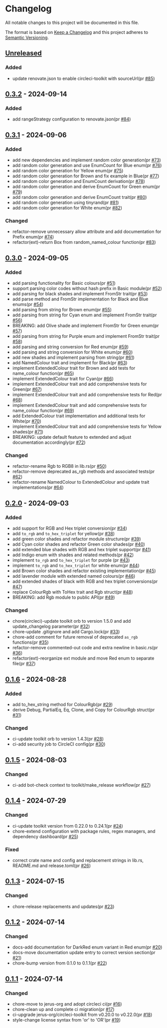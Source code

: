 # Changelog

All notable changes to this project will be documented in this file.

The format is based on [Keep a Changelog](https://keepachangelog.com/en/1.0.0/)
and this project adheres to [Semantic Versioning](https://semver.org/spec/v2.0.0.html).

## [Unreleased]

### Added

- update renovate.json to enable circleci-toolkit with sourceUrl(pr [#85])

## [0.3.2] - 2024-09-14

### Added

- add rangeStrategy configuration to renovate.json(pr [#84])

## [0.3.1] - 2024-09-06

### Added

- add new dependencies and implement random color generation(pr [#73])
- add random color generation and use EnumCount for Blue enum(pr [#76])
- add random color generation for Yellow enum(pr [#75])
- add random color generation for Brown and fix example in Blue(pr [#77])
- add random color generation and EnumCount derivation(pr [#78])
- add random color generation and derive EnumCount for Green enum(pr [#79])
- add random color generation and derive EnumCount trait(pr [#80])
- add random color generation using tinyrand(pr [#81])
- add random color generation for White enum(pr [#82])

### Changed

- refactor-remove unnecessary allow attribute and add documentation for Prefix enum(pr [#74])
- refactor(ext)-return Box<dyn ExtendedColour> from random_named_colour function(pr [#83])

## [0.3.0] - 2024-09-05

### Added

- add parsing functionality for Basic colours(pr [#51])
- support parsing color codes without hash prefix in Basic module(pr [#52])
- add parsing for black shades and implement FromStr trait(pr [#53])
- add parse method and FromStr implementation for Black and Blue enums(pr [#54])
- add parsing from string for Brown enum(pr [#55])
- add parsing from string for Cyan enum and implement FromStr trait(pr [#56])
- BREAKING: add Olive shade and implement FromStr for Green enum(pr [#57])
- add parsing from string for Purple enum and implement FromStr trait(pr [#58])
- add parsing and string conversion for Red enum(pr [#59])
- add parsing and string conversion for White enum(pr [#60])
- add new shades and implement parsing from string(pr [#61])
- add NamedColour trait and implement for Black(pr [#63])
- implement ExtendedColour trait for Brown and add tests for name_colour function(pr [#65])
- implement ExtendedColour trait for Cyan(pr [#66])
- implement ExtendedColour trait and add comprehensive tests for Green(pr [#67])
- implement ExtendedColour trait and add comprehensive tests for Red(pr [#68])
- implement ExtendedColour trait and add comprehensive tests for name_colour function(pr [#69])
- add ExtendedColour trait implementation and additional tests for White(pr [#70])
- implement ExtendedColour trait and add comprehensive tests for Yellow shades(pr [#71])
- BREAKING: update default feature to extended and adjust documentation accordingly(pr [#72])

### Changed

- refactor-rename Rgb to RGB8 in lib.rs(pr [#50])
- refactor-remove deprecated as_rgb methods and associated tests(pr [#62])
- refactor-rename NamedColour to ExtendedColour and update trait implementations(pr [#64])

## [0.2.0] - 2024-09-03

### Added

- add support for RGB and Hex triplet conversion(pr [#34])
- add `to_rgb` and `to_hex_triplet` for yellow(pr [#38])
- add green color shades and refactor module structure(pr [#39])
- add Cyan color shades and refactor Green color shades(pr [#40])
- add extended blue shades with RGB and hex triplet support(pr [#41])
- add Indigo enum with shades and related methods(pr [#42])
- implement `to_rgb` and `to_hex_triplet` for purple (pr [#43])
- implement `to_rgb` and `to_hex_triplet` for white enum(pr [#44])
- add Brown color shades and refactor existing implementation(pr [#45])
- add lavender module with extended named colours(pr [#46])
- add extended shades of black with RGB and hex triplet conversions(pr [#47])
- replace ColourRgb with ToHex trait and Rgb struct(pr [#48])
- BREAKING: add Rgb module to public API(pr [#49])

### Changed

- chore(circleci)-update toolkit orb to version 1.5.0 and add update_changelog parameter(pr [#32])
- chore-update .gitignore and add Cargo.lock(pr [#33])
- chore-add comment for future removal of deprecated `as_rgb` functions(pr [#35])
- refactor-remove commented-out code and extra newline in basic.rs(pr [#36])
- refactor(ext)-reorganize ext module and move Red enum to separate file(pr [#37])

## [0.1.6] - 2024-08-28

### Added

- add to_hex_string method for ColourRgb(pr [#29])
- derive Debug, PartialEq, Eq, Clone, and Copy for ColourRgb struct(pr [#31])

### Changed

- ci-update toolkit orb to version 1.4.3(pr [#28])
- ci-add security job to CircleCI config(pr [#30])

## [0.1.5] - 2024-08-03

### Changed

- ci-add bot-check context to toolkit/make_release workflow(pr [#27])

## [0.1.4] - 2024-07-29

### Changed

- ci-update toolkit version from 0.22.0 to 0.24.1(pr [#24])
- chore-extend configuration with package rules, regex managers, and dependency dashboard(pr [#25])

### Fixed

- correct crate name and config and replacement strings in lib.rs, README.md and release.toml(pr [#26])

## [0.1.3] - 2024-07-15

### Changed

- chore-release replacements and updates(pr [#23])

## [0.1.2] - 2024-07-14

### Changed

- docs-add documentation for DarkRed enum variant in Red enum(pr [#20])
- docs-move documentation update entry to correct version section(pr [#21])
- chore-bump version from 0.1.0 to 0.1.1(pr [#22])

## [0.1.1] - 2024-07-14

### Changed

- chore-move to jerus-org and adopt circleci ci(pr [#16])
- chore-clean up and complete ci migration(pr [#17])
- ci-upgrade jerus-org/circleci-toolkit from v0.20.0 to v0.22.0(pr [#18])
- style-change license syntax from 'or' to 'OR'(pr [#19])

[#16]: https://github.com/jerus-org/named-colour/pull/16
[#17]: https://github.com/jerus-org/named-colour/pull/17
[#18]: https://github.com/jerus-org/named-colour/pull/18
[#19]: https://github.com/jerus-org/named-colour/pull/19
[#20]: https://github.com/jerus-org/named-colour/pull/20
[#21]: https://github.com/jerus-org/named-colour/pull/21
[#22]: https://github.com/jerus-org/named-colour/pull/22
[#23]: https://github.com/jerus-org/named-colour/pull/23
[#24]: https://github.com/jerus-org/named-colour/pull/24
[#25]: https://github.com/jerus-org/named-colour/pull/25
[#26]: https://github.com/jerus-org/named-colour/pull/26
[#27]: https://github.com/jerus-org/named-colour/pull/27
[#28]: https://github.com/jerus-org/named-colour/pull/28
[#29]: https://github.com/jerus-org/named-colour/pull/29
[#30]: https://github.com/jerus-org/named-colour/pull/30
[#31]: https://github.com/jerus-org/named-colour/pull/31
[#32]: https://github.com/jerus-org/named-colour/pull/32
[#33]: https://github.com/jerus-org/named-colour/pull/33
[#34]: https://github.com/jerus-org/named-colour/pull/34
[#35]: https://github.com/jerus-org/named-colour/pull/35
[#36]: https://github.com/jerus-org/named-colour/pull/36
[#37]: https://github.com/jerus-org/named-colour/pull/37
[#38]: https://github.com/jerus-org/named-colour/pull/38
[#39]: https://github.com/jerus-org/named-colour/pull/39
[#40]: https://github.com/jerus-org/named-colour/pull/40
[#41]: https://github.com/jerus-org/named-colour/pull/41
[#42]: https://github.com/jerus-org/named-colour/pull/42
[#43]: https://github.com/jerus-org/named-colour/pull/43
[#44]: https://github.com/jerus-org/named-colour/pull/44
[#45]: https://github.com/jerus-org/named-colour/pull/45
[#46]: https://github.com/jerus-org/named-colour/pull/46
[#47]: https://github.com/jerus-org/named-colour/pull/47
[#48]: https://github.com/jerus-org/named-colour/pull/48
[#49]: https://github.com/jerus-org/named-colour/pull/49
[#50]: https://github.com/jerus-org/named-colour/pull/50
[#51]: https://github.com/jerus-org/named-colour/pull/51
[#52]: https://github.com/jerus-org/named-colour/pull/52
[#53]: https://github.com/jerus-org/named-colour/pull/53
[#54]: https://github.com/jerus-org/named-colour/pull/54
[#55]: https://github.com/jerus-org/named-colour/pull/55
[#56]: https://github.com/jerus-org/named-colour/pull/56
[#57]: https://github.com/jerus-org/named-colour/pull/57
[#58]: https://github.com/jerus-org/named-colour/pull/58
[#59]: https://github.com/jerus-org/named-colour/pull/59
[#60]: https://github.com/jerus-org/named-colour/pull/60
[#61]: https://github.com/jerus-org/named-colour/pull/61
[#62]: https://github.com/jerus-org/named-colour/pull/62
[#63]: https://github.com/jerus-org/named-colour/pull/63
[#64]: https://github.com/jerus-org/named-colour/pull/64
[#65]: https://github.com/jerus-org/named-colour/pull/65
[#66]: https://github.com/jerus-org/named-colour/pull/66
[#67]: https://github.com/jerus-org/named-colour/pull/67
[#68]: https://github.com/jerus-org/named-colour/pull/68
[#69]: https://github.com/jerus-org/named-colour/pull/69
[#70]: https://github.com/jerus-org/named-colour/pull/70
[#71]: https://github.com/jerus-org/named-colour/pull/71
[#72]: https://github.com/jerus-org/named-colour/pull/72
[#73]: https://github.com/jerus-org/named-colour/pull/73
[#74]: https://github.com/jerus-org/named-colour/pull/74
[#76]: https://github.com/jerus-org/named-colour/pull/76
[#75]: https://github.com/jerus-org/named-colour/pull/75
[#77]: https://github.com/jerus-org/named-colour/pull/77
[#78]: https://github.com/jerus-org/named-colour/pull/78
[#79]: https://github.com/jerus-org/named-colour/pull/79
[#80]: https://github.com/jerus-org/named-colour/pull/80
[#81]: https://github.com/jerus-org/named-colour/pull/81
[#82]: https://github.com/jerus-org/named-colour/pull/82
[#83]: https://github.com/jerus-org/named-colour/pull/83
[#84]: https://github.com/jerus-org/named-colour/pull/84
[#85]: https://github.com/jerus-org/named-colour/pull/85
[Unreleased]: https://github.com/jerus-org/named-colour/compare/v0.3.2...HEAD
[0.3.2]: https://github.com/jerus-org/named-colour/compare/v0.3.1...v0.3.2
[0.3.1]: https://github.com/jerus-org/named-colour/compare/v0.3.0...v0.3.1
[0.3.0]: https://github.com/jerus-org/named-colour/compare/v0.2.0...v0.3.0
[0.2.0]: https://github.com/jerus-org/named-colour/compare/v0.1.6...v0.2.0
[0.1.6]: https://github.com/jerus-org/named-colour/compare/v0.1.5...v0.1.6
[0.1.5]: https://github.com/jerus-org/named-colour/compare/v0.1.4...v0.1.5
[0.1.4]: https://github.com/jerus-org/named-colour/compare/v0.1.3...v0.1.4
[0.1.3]: https://github.com/jerus-org/named-colour/compare/v0.1.2...v0.1.3
[0.1.2]: https://github.com/jerus-org/named-colour/compare/v0.1.1...v0.1.2
[0.1.1]: https://github.com/jerus-org/named-colour/releases/tag/v0.1.1
